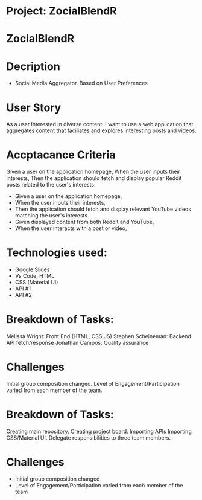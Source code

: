 # Project: ZocialBlendR

# ZocialBlendR

# Decription 
- Social Media Aggregator. Based on User Preferences 

# User Story 
As a user interested in diverse content.
I want to use a web application that aggregates content that faciliates and explores interesting posts and videos.

# Accptacance Criteria 
Given a user on the application homepage,
When the user inputs their interests,
Then the application should fetch and display popular Reddit posts related to the user's interests:

- Given a user on the application homepage,
- When the user inputs their interests,
- Then the application should fetch and display relevant YouTube videos   matching the user's interests.
- Given displayed content from both Reddit and YouTube,
- When the user interacts with a post or video,

# Technologies used: 
- Google Slides
- Vs Code, HTML
- CSS (Material UI) 
- API #1
- API #2

# Breakdown of Tasks: 
Melissa Wright: Front End (HTML, CSS,JS)
Stephen Scheineman: Backend API fetch/response
Jonathan Campos: Quality assurance

# Challenges
Initial group composition changed. Level of Engagement/Participation varied from each member of the team. 

# Breakdown of Tasks: 
Creating main repository.
Creating project board.
Importing APIs
Importing CSS/Material UI.
Delegate responsibilities to three team members.

# Challenges
- Initial group composition changed
- Level of Engagement/Participation varied from each member of the team

